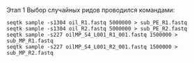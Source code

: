 Этап 1
Выбор случайных ридов проводился командами:

```
seqtk sample -s1304 oil_R1.fastq 5000000 > sub_PE_R1.fastq
seqtk sample -s1304 oil_R2.fastq 5000000 > sub_PE_R2.fastq
seqtk sample -s227 oilMP_S4_L001_R1_001.fastq 1500000 > sub_MP_R1.fastq
seqtk sample -s227 oilMP_S4_L001_R2_001.fastq 1500000 > sub_MP_R2.fastq
```
